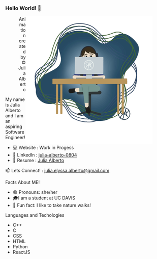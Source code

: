 ### Hello World! 👋

 <figure align = right>
  <img align = right alt="GIF" src="IMG_0109.GIF" width="400" height="400">
  <figcaption>Animation created by © Julia Alberto </figcaption>
</figure> 

My name is Julia Alberto and I am an aspiring Software Engineer!
- 💻 Website : Work in Progess
- 🔗 LinkedIn : <a href = "https://www.linkedin.com/in/julia-alberto-0804/"> julia-alberto-0804 </a>
- 💌 Resume : <a href = "Julia Alberto Resume Current.pdf"> Julia Alberto </a>

📫 Lets Connect! : <a href = "mailto: julia.elyssa.alberto@gmail.com"> julia.elyssa.alberto@gmail.com </a>

Facts About ME!
- 😄 Pronouns: she/her
- 🎓I am a student at UC DAVIS
- 🌱 Fun fact: I like to take nature walks!

Languages and Techologies
- C++
- C
- CSS
- HTML
- Python
- ReactJS
